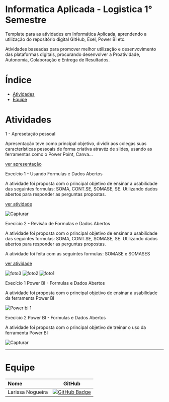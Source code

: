 # Informatica Aplicada - Logistica 1° Semestre

Template para as atividades em Informática Aplicada, aprendendo a utilização do repositório digital GitHub, Exel, Power BI etc. 

Atividades baseadas para promover melhor utilização e desenvovimento das plataformas digitais, procurando desenvolver a Proatividade, Autonomia, Colaboração e Entrega de Resultados.

# Índice

  * [Atividades](#Atividade-Informatica)
  * [Equipe](#Equipe)

# Atividades

1 - Apresetação pessoal 

Apresentação teve como princípal objetivo, dividir aos colegas suas características pessoais de forma criativa atravéz de slides, usando as ferramentas como o Power Point, Canva...

[ver apresentação](https://github.com/gabrieltn16/informatica/blob/main/Apresenta%C3%A7%C3%A3o%20informatica%20final.pptx)


Execício 1 - Usando Formulas e Dados Abertos

A atividade foi proposta com o principal objetivo de ensinar a usabilidade das seguintes formulas: SOMA, CONT.SE, SOMASE, SE.
Utilizando dados abertos para responder as perguntas propostas.

[ver atividade](https://github.com/user-attachments/files/17068368/trabalho.1.informatica.xlsx)

![Capturar](https://github.com/user-attachments/assets/f10f0cfc-5bfc-41e9-829f-3b6f4952abfe)


Execício 2 - Revisão de Formulas e Dados Abertos

A atividade foi proposta com o principal objetivo de ensinar a usabilidade das seguintes formulas: SOMA, CONT.SE, SOMASE, SE.
Utilizando dados abertos para responder as perguntas propostas.

A atividade foi feita com as seguintes formulas: SOMASE e SOMASES

[ver atividade](https://github.com/user-attachments/files/17081431/Trabalho.Informatica.2.xlsx)

![foto3](https://github.com/user-attachments/assets/5803f631-95db-4f27-b9df-459362b21870)
![foto2](https://github.com/user-attachments/assets/2a6820ee-073c-4603-9cb0-0c3adc24f997)
![foto1](https://github.com/user-attachments/assets/ab86b58c-881a-4833-befc-caf128859435)

Execício 1 Power BI - Formulas e Dados Abertos

A atividade foi proposta com o principal objetivo de ensinar a usabilidade da ferramenta Power BI 

![Power bi 1](https://github.com/user-attachments/assets/3a80e091-4b47-410a-ae16-9f429618f0a2)

Execício 2 Power BI - Formulas e Dados Abertos

A atividade foi proposta com o principal objetivo de treinar o uso da ferramenta Power BI 

![Capturar](https://github.com/user-attachments/assets/588ec889-2b12-428c-a3df-ce0b29f16a1a)

------------------------------------------------------------------------------------------------------------------------------------------------------------------------------------------------------

# Equipe
| Nome                                  |                                                                                                                                                       GitHub                                                                                                                                                      |
| :------------------------------------ | :-------------------------------------------------------------------------------------------------------------------------------------------------------------------------------------------------------------------------------------------------------------------------------------------------------------------------: |
|   Larissa Nogueira        |     [![GitHub Badge](https://img.shields.io/badge/GitHub-111217?style=flat-square&logo=github&logoColor=white)](https://github.com/Larih13)              |
